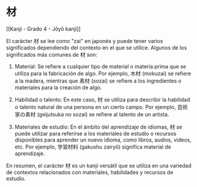 # 材

[[Kanji - Grado 4 - Jôyô kanji]]

El carácter 材 se lee como "zai" en japonés y puede tener varios significados dependiendo del contexto en el que se utilice. Algunos de los significados más comunes de 材 son:

1. Material: Se refiere a cualquier tipo de material o materia prima que se utiliza para la fabricación de algo. Por ejemplo, 木材 (mokuzai) se refiere a la madera, mientras que 素材 (sozai) se refiere a los ingredientes o materiales para la creación de algo.

2. Habilidad o talento: En este caso, 材 se utiliza para describir la habilidad o talento natural de una persona en un cierto campo. Por ejemplo, 芸術家の素材 (geijutsuka no sozai) se refiere al talento de un artista.

3. Materiales de estudio: En el ámbito del aprendizaje de idiomas, 材 se puede utilizar para referirse a los materiales de estudio o recursos disponibles para aprender un nuevo idioma, como libros, audios, vídeos, etc. Por ejemplo, 学習材料 (gakushu zairyō) significa material de aprendizaje.

En resumen, el carácter 材 es un kanji versátil que se utiliza en una variedad de contextos relacionados con materiales, habilidades y recursos de estudio.
